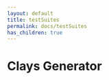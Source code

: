 ```yaml
---
layout: default
title: testSuites
permalink: docs/testSuites
has_children: true
---
```



# Clays Generator

